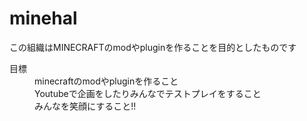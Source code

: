 # minehal
この組織はMINECRAFTのmodやpluginを作ることを目的としたものです
<dl>
    <dt>目標</dt>
    <dd>minecraftのmodやpluginを作ること</dd>
    <dd>Youtubeで企画をしたりみんなでテストプレイをすること</dd>
    <dd>みんなを笑顔にすること!!</dd>
</dl>
